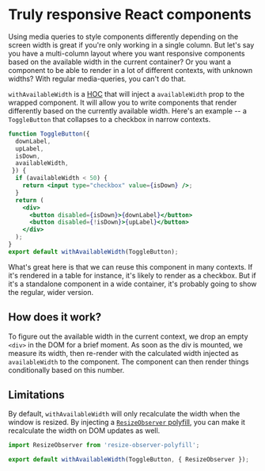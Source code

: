 # Truly responsive React components

Using media queries to style components differently depending on the screen width is great if you're only working in a single column. But let's say you have a multi-column layout where you want responsive components based on the available width in the current container? Or you want a component to be able to render in a lot of different contexts, with unknown widths? With regular media-queries, you can't do that.

`withAvailableWidth` is a [HOC](https://facebook.github.io/react/docs/higher-order-components.html) that will inject a `availableWidth` prop to the wrapped component. It will allow you to write components that render differently based on the currently available width. Here's an example -- a `ToggleButton` that collapses to a checkbox in narrow contexts.

```jsx
function ToggleButton({
  downLabel,
  upLabel,
  isDown,
  availableWidth,
 }) {
  if (availableWidth < 50) {
    return <input type="checkbox" value={isDown} />;
  }
  return (
    <div>
      <button disabled={isDown}>{downLabel}</button>
      <button disabled={!isDown}>{upLabel}</button>
    </div>
  );
}
export default withAvailableWidth(ToggleButton);
```

What's great here is that we can reuse this component in many contexts. If it's rendered in a table for instance, it's likely to render as a checkbox. But if it's a standalone component in a wide container, it's probably going to show the regular, wider version.

## How does it work?

To figure out the available width in the current context, we drop an empty `<div>` in the DOM for a brief moment. As soon as the div is mounted, we measure its width, then re-render with the calculated width injected as `availableWidth` to the component. The component can then render things conditionally based on this number.

## Limitations

By default, `withAvailableWidth` will only recalculate the width when the window is resized. By injecting a [`ResizeObserver` polyfill](https://github.com/que-etc/resize-observer-polyfill), you can make it recalculate the width on DOM updates as well.

```jsx
import ResizeObserver from 'resize-observer-polyfill';

export default withAvailableWidth(ToggleButton, { ResizeObserver });
```
